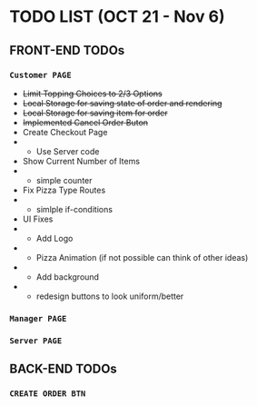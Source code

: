 # TODO LIST (OCT 21 - Nov 6)

## FRONT-END TODOs

### `Customer PAGE`

- <del>Limit Topping Choices to 2/3 Options</del>
- <del>Local Storage for saving state of order and rendering</del>
- <del>Local Storage for saving item for order</del>
- <del>Implemented Cancel Order Buton </del>
- Create Checkout Page
- - Use Server code
- Show Current Number of Items
- - simple counter
- Fix Pizza Type Routes
- - simlple if-conditions
- UI Fixes
- - Add Logo
- - Pizza Animation (if not possible can think of other ideas)
- - Add background
- - redesign buttons to look uniform/better

### `Manager PAGE`

### `Server PAGE`

## BACK-END TODOs

### `CREATE ORDER BTN`
